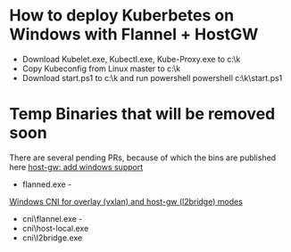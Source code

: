 # How to deploy Kuberbetes on Windows with Flannel + HostGW
* Download Kubelet.exe, Kubectl.exe, Kube-Proxy.exe to c:\k
* Copy Kubeconfig from Linux master to c:\k
* Download start.ps1 to c:\k and run powershell powershell c:\k\start.ps1


# Temp Binaries that will be removed soon
There are several pending PRs, because of which the bins are published here
[host-gw: add windows support](https://github.com/coreos/flannel/pull/921)
* flanned.exe - 

[Windows CNI for overlay (vxlan) and host-gw (l2bridge) modes](https://github.com/containernetworking/plugins/pull/85)
* cni\flannel.exe - 
* cni\host-local.exe
* cni\l2bridge.exe
